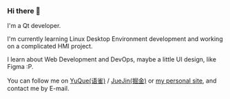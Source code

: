 ### Hi there 👋

I'm a Qt developer.

I'm currently learning Linux Desktop Environment development and working on a complicated HMI project.

I learn about Web Development and DevOps, maybe a little UI design, like Figma :P. 

You can follow me on [YuQue(语雀)](https://www.yuque.com/xutoto) / [JueJin(掘金)](https://juejin.cn/user/3104676567071710) or [my personal site](https://xutoto.im), and contact me by E-mail.

<!--
---

<p align="center">
  <img align="center" src="https://github-readme-stats.vercel.app/api?username=XuToTo&show_icons=true&count_private=true&hide=contribs" width="450" height="150" />&nbsp;
  <img align="center" src="https://github-readme-stats.vercel.app/api/top-langs/?username=XuToTo&layout=compact&hide=html,css" width="375" />
</p>
-->
